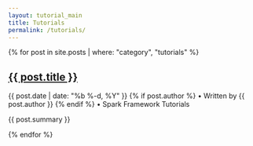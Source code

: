 ```yaml
---
layout: tutorial_main
title: Tutorials
permalink: /tutorials/
---
```


<div class="posts">
{% for post in site.posts | where: "category", "tutorials" %}
  <div class="post">
    <h2><a class="post-link" href="{{ post.url | prepend: site.baseurl }}">{{ post.title }}</a></h2>
    <div class="post-meta">
        {{ post.date | date: "%b %-d, %Y" }}
        {% if post.author %} • Written by {{ post.author }} {% endif %} • Spark Framework Tutorials
     </div>
    <p>{{ post.summary }}</p>
  </div>
{% endfor %}
</div>
